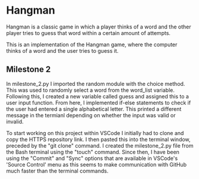 # Hangman
Hangman is a classic game in which a player thinks of a word and the other player tries to guess that word within a certain amount of attempts.

This is an implementation of the Hangman game, where the computer thinks of a word and the user tries to guess it.

## Milestone 2
In milestone_2.py I imported the random module with the choice method. This was used to randomly select a word from the word_list variable. Following this, I created a new variable called guess and assigned this to a user input function. From here, I implemented if-else statements to check if the user had entered a single alphabetical letter. This printed a different message in the termianl depending on whether the input was valid or invalid.

To start working on this project within VSCode I initially had to clone and copy the HTTPS repository link. I then pasted this into the terminal window, preceded by the "git clone" command. I created the milestone_2.py file from the Bash terminal using the "touch" command. Since then, I have been using the "Commit" and "Sync" options that are available in VSCode's 'Source Control' menu as this seems to make communication with GitHub much faster than the terminal commands.